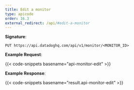```yaml
---
title: Edit a monitor
type: apicode
order: 16.3
external_redirect: /api/#edit-a-monitor
---
```


**Signature**:

`PUT https://api.datadoghq.com/api/v1/monitor/<MONITOR_ID>`

**Example Request**:

{{< code-snippets basename="api-monitor-edit" >}}

**Example Response**:

{{< code-snippets basename="result.api-monitor-edit" >}}

